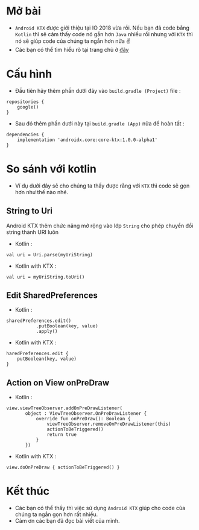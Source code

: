 # **Mở bài**
- `Android KTX` được giới thiệu tại IO 2018 vừa rồi. Nếu bạn đã code bằng `Kotlin` thì sẽ cảm thấy code nó gắn hơn `Java` nhiều rồi nhưng với `KTX` thì nó sẽ giúp code của chúng ta ngắn hơn nữa :v: 
-  Các bạn có thể tìm hiểu rõ tại trang chủ ở [đây](https://developer.android.com/kotlin/ktx)
# **Cấu hình**
- Đầu tiên hãy thêm phần dưới đây vào `build.gradle (Project)` file :
```
repositories {
    google()
}
```
- Sau đó thêm phần dưới này tại  `build.gradle (App)` nữa để hoàn tất :
```
dependencies {
    implementation 'androidx.core:core-ktx:1.0.0-alpha1'
}
```
# **So sánh với kotlin**
- Ví dụ dưới đây sẽ cho chúng ta thấy được rằng với `KTX` thì code sẽ gọn hơn như thế nào nhé.

## **String to Uri**
Android KTX thêm chức năng mở rộng vào lớp `String` cho phép chuyển đổi string thành URI luôn
- Kotlin :
```
val uri = Uri.parse(myUriString)
```
- Kotlin with KTX : 
```
val uri = myUriString.toUri()
```
## **Edit SharedPreferences**
- Kotlin :
```
sharedPreferences.edit()
           .putBoolean(key, value)
           .apply()
```
- Kotlin with KTX : 
```
haredPreferences.edit { 
    putBoolean(key, value) 
}
```
## **Action on View onPreDraw**
- Kotlin :
```
view.viewTreeObserver.addOnPreDrawListener(
       object : ViewTreeObserver.OnPreDrawListener {
           override fun onPreDraw(): Boolean {
               viewTreeObserver.removeOnPreDrawListener(this)
               actionToBeTriggered()
               return true
           }
       })
```
- Kotlin with KTX : 
```
view.doOnPreDraw { actionToBeTriggered() }
```
# **Kết thúc**
- Các bạn có thể thấy thì việc sử dụng `Android KTX` giúp cho code của chúng ta ngắn gọn hơn rất nhiều.
- Cảm ơn các bạn đã đọc bài viết của mình.